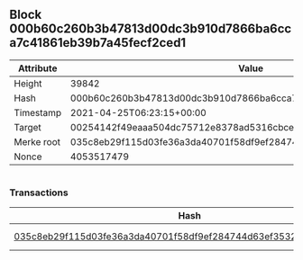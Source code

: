 ## Block 000b60c260b3b47813d00dc3b910d7866ba6cca7c41861eb39b7a45fecf2ced1

Attribute | Value
--- | ---
Height | 39842
Hash | 000b60c260b3b47813d00dc3b910d7866ba6cca7c41861eb39b7a45fecf2ced1
Timestamp | 2021-04-25T06:23:15+00:00
Target | 00254142f49eaaa504dc75712e8378ad5316cbcead634704b3734b6271167cc4
Merke root | 035c8eb29f115d03fe36a3da40701f58df9ef284744d63ef353258d8a07458b6
Nonce | 4053517479

```

```

### Transactions

Hash | Amount
--- | ---
[035c8eb29f115d03fe36a3da40701f58df9ef284744d63ef353258d8a07458b6](035c8eb29f115d03fe36a3da40701f58df9ef284744d63ef353258d8a07458b6.md) | 10.00000000 SKEPTI 
